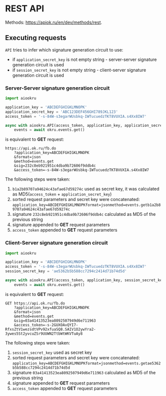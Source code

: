# REST API

Methods: https://apiok.ru/en/dev/methods/rest.

## Executing requests

`API` tries to infer which signature generation circuit to use:

- if `application_secret_key` is not empty string - server-server signature generation circuit is used
- if `session_secret_key` is not empty string - client-server signature generation circuit is used


### Server-Server signature generation circuit

```python
import aiookru

application_key = 'ABCDEFGHIGKLMNOPK'
application_secret_key = 'ABC123DEF456GHI789JKL123'
access_token = '-s-84W-s3egarWUsbkq-IWTucuedzTKT8VUXIA.s4Xx8IW7'

async with aiookru.API(access_token, application_key, application_secret_key=application_secret_key) as okru:
    events = await okru.events.get()
```

is equivalent to **GET** request:

```shell
https://api.ok.ru/fb.do
    ?application_key=ABCDEFGHIGKLMNOPK
    &format=json
    &method=events.get
    &sig=232c8eb921951c4dba9b72606f9ddb4c
    &access_token=-s-84W-s3egarWUsbkq-IWTucuedzTKT8VUXIA.s4Xx8IW7
```

The following steps were taken:

1. `b1a2b89707a94624c43afae67d59274c` used as secret key, it was calculated as MD5(`access_token` + `application_secret_key`)
2. sorted request parameters and secret key were concatenated: `application_key=ABCDEFGHIGKLMNOPKformat=jsonmethod=events.getb1a2b89707a94624c43afae67d59274c`
3. signature `232c8eb921951c4dba9b72606f9ddb4c` calculated as MD5 of the previous string
4. signature appended to **GET** request parameters
5. `access_token` appended to **GET** request parameters


### Client-Server signature generation circuit

```python
import aiookru

application_key = 'ABCDEFGHIGKLMNOPK'
access_token = '-s-84W-s3egarWUsbkq-IWTucuedzTKT8VUXIA.s4Xx8IW7'
session_secret_key = 'ae5362b5b588cc7294c2414d71b74d5d'

async with aiookru.API(access_token, application_key, session_secret_key=session_secret_key) as okru:
    events = await okru.events.get()
```

is equivalent to **GET** request:

```shell
GET https://api.ok.ru/fb.do
    ?application_key=ABCDEFGHIGKLMNOPK
    &format=json
    &method=events.get
    &sig=03a41413523ea8092507949d6e711963
    &access_token=-s-2GUXOAvQYI7-RfxsZtV1wezsdtVPv92xfuaSQ8.SAIV1O2ywYra2-3ywes5St2yvcuZSr9UUWN2TtbWtWKVTuAy8
```

The following steps were taken:

1. `session_secret_key` used as secret key
2. sorted request parameters and secret key were concatenated: `application_key=ABCDEFGHIGKLMNOPKformat=jsonmethod=events.getae5362b5b588cc7294c2414d71b74d5d`
3. signature `03a41413523ea8092507949d6e711963` calculated as MD5 of the previous string
4. signature appended to **GET** request parameters
5. `access_token` appended to **GET** request parameters
